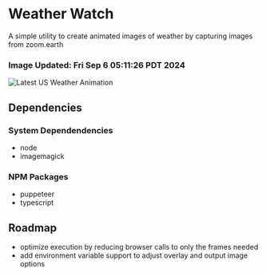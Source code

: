# Weather Watch

A simple utility to create animated images of weather by capturing images from zoom.earth

### Image Updated: Fri Sep  6 05:11:26 PDT 2024

![Latest US Weather Animation](animations/2024-09-06.webp)

## Dependencies
### System Dependendencies
* node
* imagemagick
### NPM Packages
* puppeteer
* typescript

## Roadmap
* optimize execution by reducing browser calls to only the frames needed
* add environment variable support to adjust overlay and output image options
